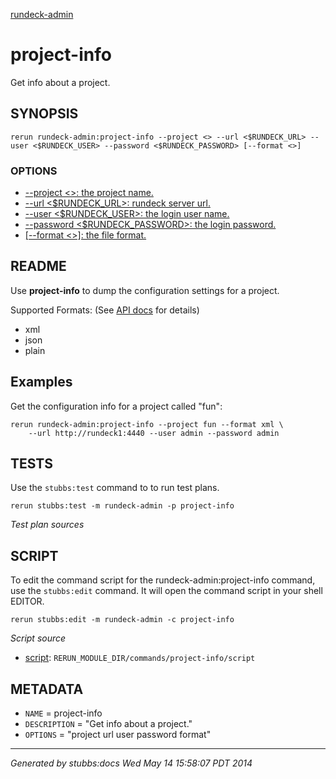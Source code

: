 [rundeck-admin](../../index.html)
# project-info 

Get info about a project.

## SYNOPSIS

    rerun rundeck-admin:project-info --project <> --url <$RUNDECK_URL> --user <$RUNDECK_USER> --password <$RUNDECK_PASSWORD> [--format <>]

### OPTIONS

* [    --project <>: the project name.](../../options/project/index.html)
* [    --url <$RUNDECK_URL>: rundeck server url.](../../options/url/index.html)
* [    --user <$RUNDECK_USER>: the login user name.](../../options/user/index.html)
* [    --password <$RUNDECK_PASSWORD>: the login password.](../../options/password/index.html)
* [   [--format <>]: the file format.](../../options/format/index.html)

## README

Use **project-info** to dump the configuration settings for a project.

Supported Formats: (See [API docs](http://rundeck.org/2.1.0/api/index.html#put-project-configuration) for details)

* xml
* json
* plain

Examples
--------

Get the configuration info for a project called "fun":

    rerun rundeck-admin:project-info --project fun --format xml \
        --url http://rundeck1:4440 --user admin --password admin

## TESTS

Use the `stubbs:test` command to to run test plans.

    rerun stubbs:test -m rundeck-admin -p project-info

*Test plan sources*



## SCRIPT

To edit the command script for the rundeck-admin:project-info command, 
use the `stubbs:edit`
command. It will open the command script in your shell EDITOR.

    rerun stubbs:edit -m rundeck-admin -c project-info

*Script source*

* [script](script.html): `RERUN_MODULE_DIR/commands/project-info/script`

## METADATA

* `NAME` = project-info
* `DESCRIPTION` = "Get info about a project."
* `OPTIONS` = "project url user password format"

----

*Generated by stubbs:docs Wed May 14 15:58:07 PDT 2014*

